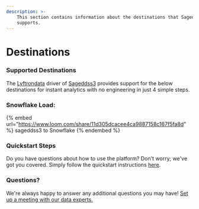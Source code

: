 ```yaml
---
description: >-
    This section contains information about the destinations that Sageddss3
    supports.
---
```


# Destinations

### Supported Destinations

The [Lyftrondata](https://www.lyftrondata.com/) driver of [Sageddss3](https://www.lyftrondata.com/integration/sageddss3/) provides support for the below destinations for instant analytics with no engineering in just 4 simple steps.

### Snowflake Load:

{% embed url="https://www.loom.com/share/11d305dcacee4ca9887158c167f5fa8d" %}
sageddss3 to Snowflake
{% endembed %}

### Quickstart Steps

Do you have questions about how to use the platform? Don't worry; we've got you covered. Simply follow the quickstart instructions [here](../../../quickstart-steps.md).

### Questions? <a href="#questions" id="questions"></a>

We're always happy to answer any additional questions you may have! [Set up a meeting with our data experts.](https://www.lyftrondata.com/book-a-meeting/)
